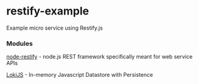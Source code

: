 restify-example
===============
Example micro service using Restify.js



### Modules
[node-restify](http://restifyjs.com) - node.js REST framework specifically meant for web service APIs
  
[LokiJS](http://lokijs.org/) - In-memory Javascript Datastore with Persistence
